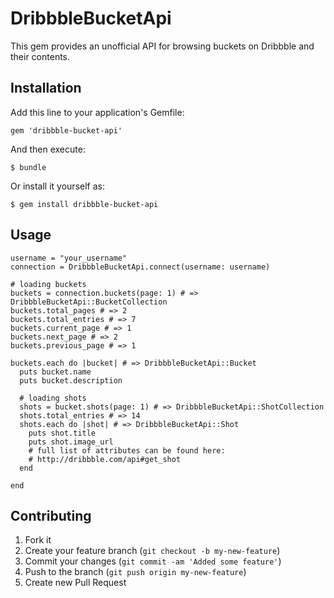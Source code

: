 # DribbbleBucketApi

This gem provides an unofficial API for browsing buckets on Dribbble and their contents.

## Installation

Add this line to your application's Gemfile:

    gem 'dribbble-bucket-api'

And then execute:

    $ bundle

Or install it yourself as:

    $ gem install dribbble-bucket-api

## Usage

    username = "your_username"
    connection = DribbbleBucketApi.connect(username: username)
    
    # loading buckets
    buckets = connection.buckets(page: 1) # => DribbbleBucketApi::BucketCollection
    buckets.total_pages # => 2
    buckets.total_entries # => 7
    buckets.current_page # => 1
    buckets.next_page # => 2
    buckets.previous_page # => 1
    
    buckets.each do |bucket| # => DribbbleBucketApi::Bucket
      puts bucket.name
      puts bucket.description
      
      # loading shots
      shots = bucket.shots(page: 1) # => DribbbleBucketApi::ShotCollection
      shots.total_entries # => 14
      shots.each do |shot| # => DribbbleBucketApi::Shot
        puts shot.title
        puts shot.image_url
        # full list of attributes can be found here:
        # http://dribbble.com/api#get_shot
      end
      
    end
    

## Contributing

1. Fork it
2. Create your feature branch (`git checkout -b my-new-feature`)
3. Commit your changes (`git commit -am 'Added some feature'`)
4. Push to the branch (`git push origin my-new-feature`)
5. Create new Pull Request
